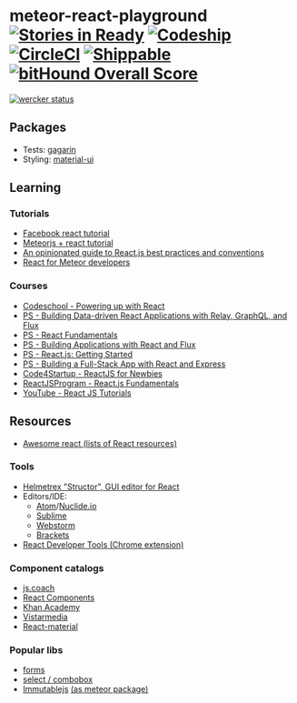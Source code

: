 # meteor-react-playground [![Stories in Ready](https://badge.waffle.io/Madsn/meteor-react-playground.svg?label=ready&title=Ready)](http://waffle.io/Madsn/meteor-react-playground) [![Codeship](https://codeship.com/projects/5c1d88e0-fb73-0133-c1d6-62d1465027aa/status?branch=master)](https://codeship.com/projects/151903) [![CircleCI](https://circleci.com/gh/Madsn/meteor-react-playground.svg?style=shield&circle-token=86969ca6363a743b28bb52ef950ad23c53e5a236)](https://circleci.com/gh/Madsn/meteor-react-playground) [![Shippable](https://api.shippable.com/projects/5736326d2a8192902e200871/badge?branch=master)](https://app.shippable.com/projects/5736326d2a8192902e200871) [![bitHound Overall Score](https://www.bithound.io/github/Madsn/meteor-react-playground/badges/score.svg)](https://www.bithound.io/github/Madsn/meteor-react-playground)
[![wercker status](https://app.wercker.com/status/fe0f94c742864acc08dc10e58eddbe1c/m "wercker status")](https://app.wercker.com/project/bykey/fe0f94c742864acc08dc10e58eddbe1c)

## Packages
- Tests: [gagarin](https://github.com/anticoders/gagarin)
- Styling: [material-ui](http://www.material-ui.com/)

## Learning

### Tutorials
- [Facebook react tutorial](https://facebook.github.io/react/docs/tutorial.html)
- [Meteorjs + react tutorial](https://www.meteor.com/tutorials/react/creating-an-app)
- [An opinionated guide to React.js best practices and conventions](http://web-design-weekly.com/2015/01/29/opinionated-guide-react-js-best-practices-conventions/)
- [React for Meteor developers](http://blog.differential.com/react-for-meteor-developers/)

### Courses
- [Codeschool - Powering up with React](http://campus.codeschool.com/courses/powering-up-with-react)
- [PS - Building Data-driven React Applications with Relay, GraphQL, and Flux](https://app.pluralsight.com/library/courses/react-apps-with-relay-graphql-flux/table-of-contents)
- [PS - React Fundamentals](https://app.pluralsight.com/library/courses/react-fundamentals/table-of-contents)
- [PS - Building Applications with React and Flux](https://app.pluralsight.com/library/courses/react-flux-building-applications/table-of-contents)
- [PS - React.js: Getting Started](https://app.pluralsight.com/library/courses/react-js-getting-started/table-of-contents)
- [PS - Building a Full-Stack App with React and Express](https://app.pluralsight.com/library/courses/react-express-full-stack-app-build/table-of-contents)
- [Code4Startup - ReactJS for Newbies](https://code4startup.com/projects/reactjs-for-newbies)
- [ReactJSProgram - React.js Fundamentals](http://reactjsprogram.teachable.com/courses/reactjsfundamentals)
- [YouTube - React JS Tutorials](https://www.youtube.com/playlist?list=PLoYCgNOIyGABj2GQSlDRjgvXtqfDxKm5b)

## Resources
- [Awesome react (lists of React resources)](https://github.com/enaqx/awesome-react)

### Tools
- [Helmetrex "Structor", GUI editor for React](https://github.com/ipselon/structor)
- Editors/IDE:
	- [Atom](https://atom.io/)/[Nuclide.io](http://nuclide.io/)
	- [Sublime](https://www.sublimetext.com/)
	- [Webstorm](https://www.jetbrains.com/webstorm/)
	- [Brackets](http://brackets.io/)
- [React Developer Tools (Chrome extension)](https://chrome.google.com/webstore/detail/react-developer-tools/fmkadmapgofadopljbjfkapdkoienihi?hl=en)

### Component catalogs
- [js.coach](https://js.coach/react)
- [React Components](http://react-components.com/)
- [Khan Academy](http://khan.github.io/react-components/)
- [Vistarmedia](http://cmpnt.vistarmedia.com/)
- [React-material](http://berkeleytrue.github.io/react-material/)

### Popular libs
- [forms](https://github.com/christianalfoni/formsy-react)
- [select / combobox](https://github.com/JedWatson/react-select)
- [Immutablejs](https://github.com/facebook/immutable-js) [(as meteor package)](https://atmospherejs.com/dataflows/immutable)
